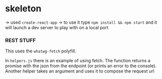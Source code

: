 # skeleton

-> used `create-react-app`
-> to use it type `npm install && npm start` and it will launch a dev server to play with on a local port

### REST STUFF

This uses the `whatwg-fetch` polyfill.

In `helpers.js` there is an example of using fetch. The function returns a
promise with the json from the endpoint (or prints an error to the console). Another helper takes an argument and uses it to
compose the request url
